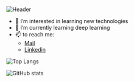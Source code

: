 

![Header](https://i.postimg.cc/s206kWZ4/header.png "Header")
- 👀 I’m interested in learning new technologies
- 🌱 I’m currently learning deep learning
- 📫 to reach me: 
  - <a href="someshsomani@gmail.com">Mail</a>
  - <a href="https://www.linkedin.com/in/somesh-somani-29aa451b4/?_l=en_US">Linkedin</a>


![Top Langs](https://github-readme-stats.vercel.app/api/top-langs/?username=somesh4545)

![GitHub stats](https://github-readme-stats.vercel.app/api?username=somesh4545&show_icons=true)  
